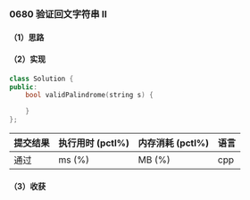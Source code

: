 ### 0680 验证回文字符串 Ⅱ

#### （1）思路

#### （2）实现

```cpp
class Solution {
public:
    bool validPalindrome(string s) {

    }
};
```

| 提交结果 | 执行用时 (pctl%) | 内存消耗 (pctl%) | 语言 |
|:---------|:-----------------|:-----------------|:-----|
| 通过     |  ms (%)   |  MB (%)  | cpp  |

#### （3）收获
